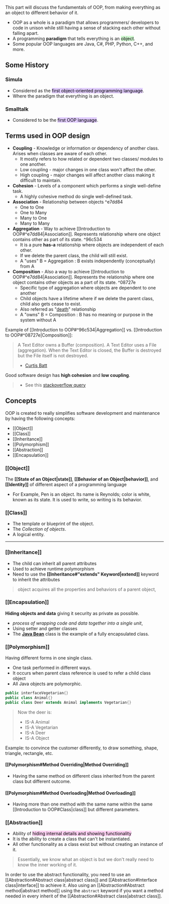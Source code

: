 This part will discuss the fundamentals of OOP, from making everything as an object to different behavior of it.

- OOP as a whole is a paradigm that allows programmers/ developers to code in unison while still having a sense of stacking each other without falling apart.
- A programming **paradigm** that tells everything is an <mark style="background: #BBFABBA6;">object</mark>.
- Some popular OOP languages are Java, C#, PHP, Python, C++, and more.


## Some History
### Simula
- Considered as the <mark style="background: #D2B3FFA6;">first object-oriented programming language</mark>.
- Where the paradigm that everything is an object.

### Smalltalk
- Considered to be the <mark style="background: #D2B3FFA6;">first OOP language</mark>.

## Terms used in OOP design
- **Coupling** - Knowledge or information or dependency of another class. Arises when classes are aware of each other.
	- It mostly refers to how related or dependent two classes/ modules to one another. 
	- Low coupling - major changes in one class won't affect the other.
	- High coupling - major changes will affect another class making it difficult to maintain.
- **Cohesion** - Levels of a component which performs a single well-define task.
	- A highly cohesive method do single well-defined task.
- **Association** - Relationship between objects ^e7dd84
	- One to One
	- One to Many
	- Many to One
	- Many to Many
- **Aggregation** - Way to achieve [[Introduction to OOP#^e7dd84|Association]]. Represents relationship where one object contains other as part of its state. ^96c534
	- It is a pure **has-a** relationship where objects are independent of each other.
	- If we delete the parent class, the child will still exist.
	- A "uses" B = Aggregation : B exists independently (conceptually) from A
- **Composition** - Also a way to achieve [[Introduction to OOP#^e7dd84|Association]]. Represents the relationship where one object contains other objects as a part of its state. ^08727e
	- Specific type of aggregation where objects are dependent to one another
	- Child objects have a lifetime where if we delete the parent class, child also gets cease to exist.
	- Also referred as "[death](https://www.infoworld.com/article/3029325/exploring-association-aggregation-and-composition-in-oop.html)" relationship
	- A "owns" B = Composition : B has no meaning or purpose in the system without A

Example of [[Introduction to OOP#^96c534|Aggregation]] vs. [[Introduction to OOP#^08727e|Composition]]:
> A Text Editor owns a Buffer (composition). A Text Editor uses a File (aggregation). When the Text Editor is closed, the Buffer is destroyed but the File itself is not destroyed.
>- [Curtis Batt](https://softwareengineering.stackexchange.com/questions/61376/aggregation-vs-composition)

Good software design has **high cohesion** and **low coupling**.
> - See this [stackoverflow query](https://stackoverflow.com/questions/3085285/difference-between-cohesion-and-coupling)

## Concepts
OOP is created to really simplifies software development and maintenance by having the following concepts:
- [[Object]]
- [[Class]]
- [[Inheritance]]
- [[Polymorphism]]
- [[Abstraction]]
- [[Encapsulation]]

### [[Object]]
The **[[State of an Object|state]]**, **[[Behavior of an Object|behavior]]**, and **[[Identity]]** of different aspect of a programming language
- For Example, Pen is an object. Its name is Reynolds; color is white, known as its state. It is used to write, so writing is its behavior.

### [[Class]]
- The template or blueprint of the object.
- The *Collection of objects*.
- A logical entity.

---

### [[Inheritance]]
- The child can inherit all parent attributes
- Used to achieve runtime polymorphism
- Need to use the **[[Inheritance#"extends" Keyword|extend]]** keyword to inherit the attributes

> object acquires all the properties and behaviors of a parent object,

### [[Encapsulation]]
**Hiding objects and data** giving it security as private as possible.

- _process of wrapping code and data together into a single unit_,
- Using setter and getter classes
- The **[Java Bean](https://www.javatpoint.com/java-bean)** class is the example of a fully encapsulated class.

### [[Polymorphism]]
Having different forms in one single class.
- One task performed in different ways.
- It occurs when parent class reference is used to refer a child class object
- All Java objects are polymorphic.

```Java
public interfaceVegetarian{}
public class Animal{} 
public class Deer extends Animal implements Vegetarian{}
```
> Now the deer is:
> 	- IS-A Animal
> 	- IS-A Vegetarian 
> 	- IS-A Deer
> 	- IS-A Object

Example:
to convince the customer differently, to draw
something, shape, triangle, rectangle, etc.

#### [[Polymorphism#Method Overriding|Method Overriding]]
- Having the same method on different class inherited from the parent class but different outcome.

#### [[Polymorphism#Method Overloading|Method Overloading]]
- Having more than one method with the same name within the same [[Introduction to OOP#Class|class]] but different parameters.

### [[Abstraction]]
- Ability of <mark style="background: #FFB8EBA6;">hiding internal details and showing functionality</mark>
- It is the ability to create a class that can't be instantiated. 
- All other functionality as a class exist but without creating an instance of it.
> Essentially, we know what an object is but we don't really need to know the inner working of it.

In order to use the abstract functionality, you need to use an [[Abstraction#Abstract class|abstract class]] and [[Abstraction#Interface class|interface]] to achieve it. Also using an [[Abstraction#Abstract method|abstract method]] using the `abstract` keyword if you want a method needed in every inherit of the [[Abstraction#Abstract class|abstract class]].
